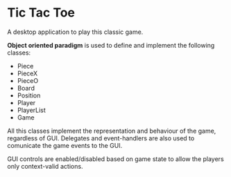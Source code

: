 # Tic Tac Toe

A desktop application to play this classic game.

**Object oriented paradigm** is used to define and implement the following classes:

* Piece
* PieceX
* PieceO
* Board
* Position
* Player
* PlayerList
* Game

All this classes implement the representation and behaviour of the game, regardless of GUI. Delegates and event-handlers are also used to comunicate the game events to the GUI.

GUI controls are enabled/disabled based on game state to allow the players only context-valid actions.
